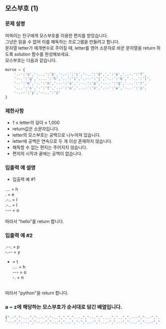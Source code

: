 ## 모스부호 (1)

### 문제 설명
머쓱이는 친구에게 모스부호를 이용한 편지를 받았습니다. <br>
그냥은 읽을 수 없어 이를 해독하는 프로그램을 만들려고 합니다. <br>
문자열 letter가 매개변수로 주어질 때, letter를 영어 소문자로 바꾼 문자열을 return 하도록 solution 함수를 완성해보세요.<br>
모스부호는 다음과 같습니다.

```JavaScript
morse = { 
    '.-':'a','-...':'b','-.-.':'c','-..':'d','.':'e','..-.':'f',
    '--.':'g','....':'h','..':'i','.---':'j','-.-':'k','.-..':'l',
    '--':'m','-.':'n','---':'o','.--.':'p','--.-':'q','.-.':'r',
    '...':'s','-':'t','..-':'u','...-':'v','.--':'w','-..-':'x',
    '-.--':'y','--..':'z'
}
```

### 제한사항

* 1 ≤ letter의 길이 ≤ 1,000
* return값은 소문자입니다.
* letter의 모스부호는 공백으로 나누어져 있습니다.
* letter에 공백은 연속으로 두 개 이상 존재하지 않습니다.
* 해독할 수 없는 편지는 주어지지 않습니다.
* 편지의 시작과 끝에는 공백이 없습니다.

### 입출력 예 설명

* 입출력 예 #1

.... = h<br>
. = e<br>
.-.. = l<br>
.-.. = l<br>
--- = o<br>
<br>
따라서 "hello"를 return 합니다.

### 입출력 예 #2

.--. = p<br>
-.-- = y<br>
- = t<br>
.... = h<br>
--- = o<br>
-. = n<br>
<br>
따라서 "python"을 return 합니다.

### a ~ z에 해당하는 모스부호가 순서대로 담긴 배열입니다.

```JavaScript
{".-","-...","-.-.","-..",".","..-.","--.","....","..",".---","-.-",".-..","--","-.",
"---",".--.","--.-",".-.","...","-","..-","...-",".--","-..-","-.--","--.."}
```



